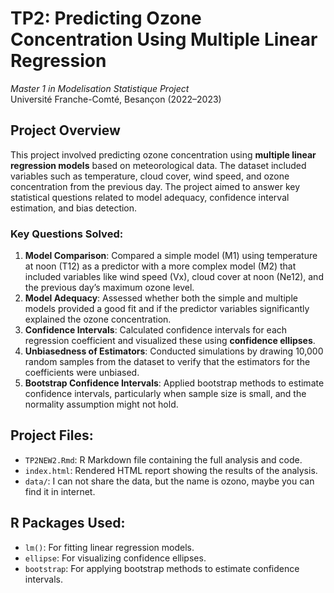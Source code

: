 # TP2: Predicting Ozone Concentration Using Multiple Linear Regression  
*Master 1 in Modelisation Statistique Project*  
Université Franche-Comté, Besançon (2022–2023)  

## **Project Overview**  
This project involved predicting ozone concentration using **multiple linear regression models** based on meteorological data. The dataset included variables such as temperature, cloud cover, wind speed, and ozone concentration from the previous day. The project aimed to answer key statistical questions related to model adequacy, confidence interval estimation, and bias detection.

### **Key Questions Solved**:
1. **Model Comparison**: Compared a simple model (M1) using temperature at noon (T12) as a predictor with a more complex model (M2) that included variables like wind speed (Vx), cloud cover at noon (Ne12), and the previous day’s maximum ozone level.
2. **Model Adequacy**: Assessed whether both the simple and multiple models provided a good fit and if the predictor variables significantly explained the ozone concentration.
3. **Confidence Intervals**: Calculated confidence intervals for each regression coefficient and visualized these using **confidence ellipses**.
4. **Unbiasedness of Estimators**: Conducted simulations by drawing 10,000 random samples from the dataset to verify that the estimators for the coefficients were unbiased.
5. **Bootstrap Confidence Intervals**: Applied bootstrap methods to estimate confidence intervals, particularly when sample size is small, and the normality assumption might not hold.

## **Project Files**:
- `TP2NEW2.Rmd`: R Markdown file containing the full analysis and code.
- `index.html`: Rendered HTML report showing the results of the analysis.
- `data/`: I can not share the data, but the name is ozono, maybe you can find it in internet. 

## **R Packages Used**:
- `lm()`: For fitting linear regression models.
- `ellipse`: For visualizing confidence ellipses.
- `bootstrap`: For applying bootstrap methods to estimate confidence intervals.

